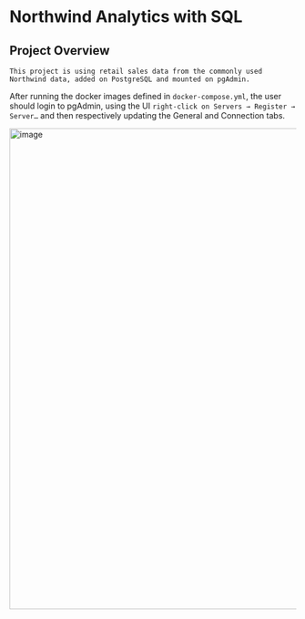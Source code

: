 # **Northwind Analytics with SQL**

## Project Overview
```
This project is using retail sales data from the commonly used Northwind data, added on PostgreSQL and mounted on pgAdmin.
```

After running the docker images defined in `docker-compose.yml`, the user should login to pgAdmin, using the UI `right-click on Servers → Register → Server…` and then respectively updating the General and Connection tabs.

<img width="1916" height="844" alt="image" src="https://github.com/user-attachments/assets/1f9971a7-4749-47ac-b1d0-58892286d620" />
